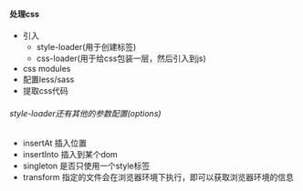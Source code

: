 #### 处理css
- 引入
    + style-loader(用于创建标签)
    + css-loader(用于给css包装一层，然后引入到js)
- css modules
- 配置less/sass
- 提取css代码


###### style-loader还有其他的参数配置(options)
- insertAt 插入位置
- insertInto 插入到某个dom
- singleton 是否只使用一个style标签
- transform 指定的文件会在浏览器环境下执行，即可以获取浏览器环境的信息
